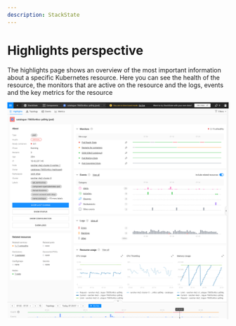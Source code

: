 ```yaml
---
description: StackState
---
```


# Highlights perspective

The highlights page shows an overview of the most important information about a specific Kubernetes resource. Here you can see the health of the resource, the monitors that are active on the resource and the logs, events and the key metrics for the resource

![Highlights perspective](../../.gitbook/assets/k8s/k8s-pod-highlights.png)
